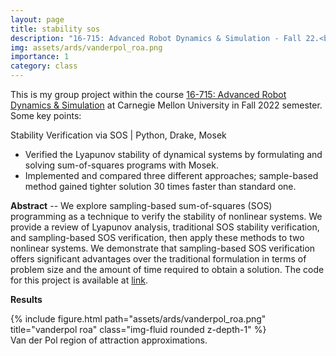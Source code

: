 ```yaml
---
layout: page
title: stability sos
description: "16-715: Advanced Robot Dynamics & Simulation - Fall 22.<br>Stability Verification Using Sum-of-Squares Programming"
img: assets/ards/vanderpol_roa.png
importance: 1
category: class
---
```

This is my group project within the course [16-715: Advanced Robot Dynamics & Simulation](https://github.com/dynamics-simulation-16-715) at Carnegie Mellon University in Fall 2022 semester. Some key points:

Stability Verification via SOS | Python, Drake, Mosek
- Verified the Lyapunov stability of dynamical systems by formulating and solving sum-of-squares programs with Mosek.
- Implemented and compared three different approaches; sample-based method gained tighter solution 30 times faster than standard one.

**Abstract** -- We explore sampling-based sum-of-squares (SOS) programming as a technique to verify the stability of nonlinear systems. We provide a review of Lyapunov analysis, traditional SOS stability verification, and sampling-based SOS verification, then apply these methods to two nonlinear systems. We demonstrate that sampling-based SOS verification offers significant advantages over the traditional formulation in terms of problem size and the amount of time required to obtain a solution. The code for this project is available at [link](https://github.com/EpicDuckPotato/final_project_16715.git).

**Results**

<div class="row justify-content-sm-center">
    <div class="col-sm-6 mt-3 mt-md-0">
        {% include figure.html path="assets/ards/vanderpol_roa.png" title="vanderpol roa" class="img-fluid rounded z-depth-1" %}
    </div>
</div>
<div class="caption">
    Van der Pol region of attraction approximations.
</div>